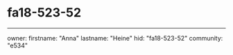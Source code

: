 # fa18-523-52

---
owner:
  firstname: "Anna"
  lastname: "Heine"
  hid: "fa18-523-52"
  community: "e534"
